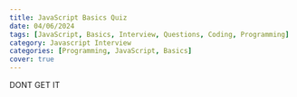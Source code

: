 ```yaml
---
title: JavaScript Basics Quiz
date: 04/06/2024
tags: [JavaScript, Basics, Interview, Questions, Coding, Programming]
category: Javascript Interview
categories: [Programming, JavaScript, Basics]
cover: true
---
```



DONT GET IT